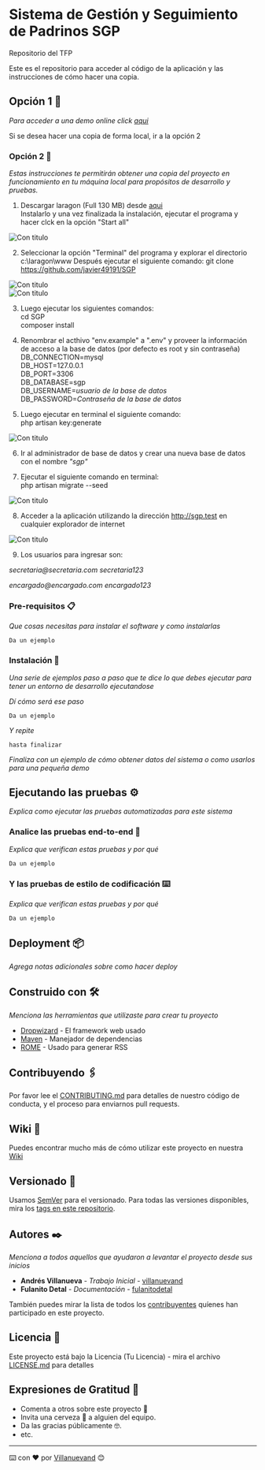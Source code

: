 # Sistema de Gestión y Seguimiento de Padrinos SGP
Repositorio del TFP

Este es el repositorio para acceder al código de la aplicación y las instrucciones de cómo hacer una copia.

## Opción 1 🚀

_Para acceder a una *demo* online click [aqui](https://tfgsgp.000webhostapp.com/ "aqui")_

Si se desea hacer una copia de forma local, ir a la opción 2


### Opción 2 🚀

_Estas instrucciones te permitirán obtener una copia del proyecto en funcionamiento en tu máquina local para propósitos de desarrollo y pruebas._

1. Descargar laragon (Full 130 MB) desde [aqui](https://laragon.org/download/ "aqui")  
Instalarlo y una vez finalizada la instalación, ejecutar el programa y hacer clck en la opción "Start all"  

![Con titulo](images/start_all.png "Start all")

2. Seleccionar la opción "Terminal" del programa y explorar el directorio c:\laragon\www 
Después ejecutar el siguiente comando:
git clone https://github.com/javier49191/SGP  

![Con titulo](images/terminal.png "Terminal")  
![Con titulo](images/git_clone.png "Git clone")  

3. Luego ejecutar los siguientes comandos:  
cd SGP  
composer install  

4. Renombrar el acthivo "env.example" a ".env" y proveer la información de acceso a la base de datos (por defecto es root y sin contraseña)  
DB_CONNECTION=mysql  
DB_HOST=127.0.0.1  
DB_PORT=3306  
DB_DATABASE=sgp  
DB_USERNAME=_usuario de la base de datos_  
DB_PASSWORD=_Contraseña de la base de datos_  

5. Luego ejecutar en terminal el siguiente comando:  
php artisan key:generate  

![Con titulo](images/key_generate.png "Key Genenrate")  

6. Ir al administrador de base de datos y crear una nueva base de datos con el nombre *"sgp"*

7. Ejecutar el siguiente comando en terminal:  
php artisan migrate --seed  

![Con titulo](images/db_seed.png "Database")  

8. Acceder a la aplicación utilizando la dirección http://sgp.test en cualquier explorador de internet  

![Con titulo](images/login.png "Login")  

9. Los usuarios para ingresar son:  

_secretaria@secretaria.com_
_secretaria123_

_encargado@encargado.com_
_encargado123_


### Pre-requisitos 📋

_Que cosas necesitas para instalar el software y como instalarlas_

```
Da un ejemplo
```

### Instalación 🔧

_Una serie de ejemplos paso a paso que te dice lo que debes ejecutar para tener un entorno de desarrollo ejecutandose_

_Dí cómo será ese paso_

```
Da un ejemplo
```

_Y repite_

```
hasta finalizar
```

_Finaliza con un ejemplo de cómo obtener datos del sistema o como usarlos para una pequeña demo_

## Ejecutando las pruebas ⚙️

_Explica como ejecutar las pruebas automatizadas para este sistema_

### Analice las pruebas end-to-end 🔩

_Explica que verifican estas pruebas y por qué_

```
Da un ejemplo
```

### Y las pruebas de estilo de codificación ⌨️

_Explica que verifican estas pruebas y por qué_

```
Da un ejemplo
```

## Deployment 📦

_Agrega notas adicionales sobre como hacer deploy_

## Construido con 🛠️

_Menciona las herramientas que utilizaste para crear tu proyecto_

* [Dropwizard](http://www.dropwizard.io/1.0.2/docs/) - El framework web usado
* [Maven](https://maven.apache.org/) - Manejador de dependencias
* [ROME](https://rometools.github.io/rome/) - Usado para generar RSS

## Contribuyendo 🖇️

Por favor lee el [CONTRIBUTING.md](https://gist.github.com/villanuevand/xxxxxx) para detalles de nuestro código de conducta, y el proceso para enviarnos pull requests.

## Wiki 📖

Puedes encontrar mucho más de cómo utilizar este proyecto en nuestra [Wiki](https://github.com/tu/proyecto/wiki)

## Versionado 📌

Usamos [SemVer](http://semver.org/) para el versionado. Para todas las versiones disponibles, mira los [tags en este repositorio](https://github.com/tu/proyecto/tags).

## Autores ✒️

_Menciona a todos aquellos que ayudaron a levantar el proyecto desde sus inicios_

* **Andrés Villanueva** - *Trabajo Inicial* - [villanuevand](https://github.com/villanuevand)
* **Fulanito Detal** - *Documentación* - [fulanitodetal](#fulanito-de-tal)

También puedes mirar la lista de todos los [contribuyentes](https://github.com/your/project/contributors) quíenes han participado en este proyecto. 

## Licencia 📄

Este proyecto está bajo la Licencia (Tu Licencia) - mira el archivo [LICENSE.md](LICENSE.md) para detalles

## Expresiones de Gratitud 🎁

* Comenta a otros sobre este proyecto 📢
* Invita una cerveza 🍺 a alguien del equipo. 
* Da las gracias públicamente 🤓.
* etc.



---
⌨️ con ❤️ por [Villanuevand](https://github.com/Villanuevand) 😊

